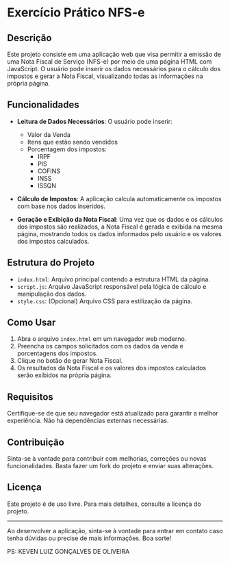 # Exercício Prático NFS-e  

## Descrição  
Este projeto consiste em uma aplicação web que visa permitir a emissão de uma Nota Fiscal de Serviço (NFS-e) por meio de uma página HTML com JavaScript. O usuário pode inserir os dados necessários para o cálculo dos impostos e gerar a Nota Fiscal, visualizando todas as informações na própria página.  

## Funcionalidades  

- **Leitura de Dados Necessários**: O usuário pode inserir:  
  - Valor da Venda  
  - Itens que estão sendo vendidos  
  - Porcentagem dos impostos:  
    - IRPF  
    - PIS  
    - COFINS  
    - INSS  
    - ISSQN  

- **Cálculo de Impostos**: A aplicação calcula automaticamente os impostos com base nos dados inseridos.  

- **Geração e Exibição da Nota Fiscal**: Uma vez que os dados e os cálculos dos impostos são realizados, a Nota Fiscal é gerada e exibida na mesma página, mostrando todos os dados informados pelo usuário e os valores dos impostos calculados.  

## Estrutura do Projeto  

- `index.html`: Arquivo principal contendo a estrutura HTML da página.  
- `script.js`: Arquivo JavaScript responsável pela lógica de cálculo e manipulação dos dados.  
- `style.css`: (Opcional) Arquivo CSS para estilização da página.  

## Como Usar  

1. Abra o arquivo `index.html` em um navegador web moderno.  
2. Preencha os campos solicitados com os dados da venda e porcentagens dos impostos.  
3. Clique no botão de gerar Nota Fiscal.  
4. Os resultados da Nota Fiscal e os valores dos impostos calculados serão exibidos na própria página.  

## Requisitos  

Certifique-se de que seu navegador está atualizado para garantir a melhor experiência. Não há dependências externas necessárias.  

## Contribuição  

Sinta-se à vontade para contribuir com melhorias, correções ou novas funcionalidades. Basta fazer um fork do projeto e enviar suas alterações.  

## Licença  

Este projeto é de uso livre. Para mais detalhes, consulte a licença do projeto.   

---  

Ao desenvolver a aplicação, sinta-se à vontade para entrar em contato caso tenha dúvidas ou precise de mais informações. Boa sorte!

PS: KEVEN LUIZ GONÇALVES DE OLIVEIRA
